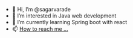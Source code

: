 - 👋 Hi, I’m @sagarvarade
- 👀 I’m interested in Java web development
- 🌱 I’m currently learning Spring boot with react
- 📫 [How to reach me ...](https://www.linkedin.com/in/sagar-v-bbb1b796/)
